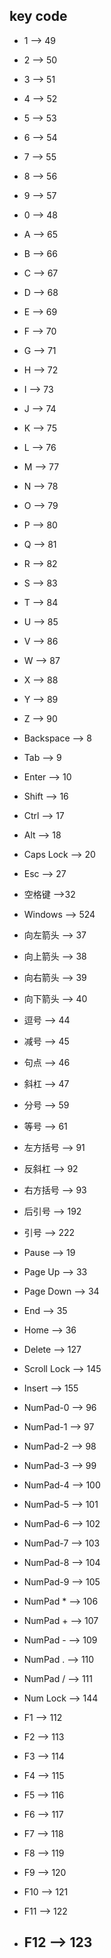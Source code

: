 ## key code
- 1 --> 49
- 2 --> 50
- 3 --> 51
- 4 --> 52
- 5 --> 53
- 6 --> 54
- 7 --> 55
- 8 --> 56
- 9 --> 57
- 0 --> 48


- A --> 65
- B --> 66
- C --> 67
- D --> 68
- E --> 69
- F --> 70
- G --> 71
- H --> 72
- I --> 73
- J --> 74
- K --> 75
- L --> 76
- M --> 77
- N --> 78
- O --> 79
- P --> 80
- Q --> 81
- R --> 82
- S --> 83
- T --> 84
- U --> 85
- V --> 86
- W --> 87
- X --> 88
- Y --> 89
- Z --> 90


- Backspace --> 8
- Tab --> 9
- Enter --> 10
- Shift --> 16
- Ctrl --> 17
- Alt --> 18
- Caps Lock --> 20
- Esc --> 27

- 空格键 -->32
- Windows --> 524


- 向左箭头 --> 37
- 向上箭头 --> 38
- 向右箭头 --> 39
- 向下箭头 --> 40


- 逗号 --> 44
- 减号 --> 45
- 句点 --> 46
- 斜杠 --> 47
- 分号 --> 59
- 等号 --> 61
- 左方括号 --> 91
- 反斜杠 --> 92
- 右方括号 --> 93
- 后引号 --> 192
- 引号 --> 222


- Pause --> 19
- Page Up --> 33
- Page Down --> 34
- End --> 35
- Home --> 36
- Delete --> 127
- Scroll Lock --> 145
- Insert --> 155


- NumPad-0 --> 96
- NumPad-1 --> 97
- NumPad-2 --> 98
- NumPad-3 --> 99
- NumPad-4 --> 100
- NumPad-5 --> 101
- NumPad-6 --> 102
- NumPad-7 --> 103
- NumPad-8 --> 104
- NumPad-9 --> 105
- NumPad * --> 106
- NumPad + --> 107
- NumPad - --> 109
- NumPad . --> 110
- NumPad / --> 111
- Num Lock --> 144


- F1 --> 112
- F2 --> 113
- F3 --> 114
- F4 --> 115
- F5 --> 116
- F6 --> 117
- F7 --> 118
- F8 --> 119
- F9 --> 120
- F10 --> 121
- F11 --> 122
- F12 --> 123
  ---
  
